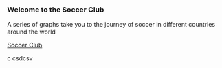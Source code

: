 
### Welcome to the Soccer Club

A series of graphs take you to the journey of soccer in different countries around the world


[Soccer Club](https://varunuiuc.github.io/DataVisualization/DataGraph/WebContent/DataGraph.html)


 c  csdcsv
